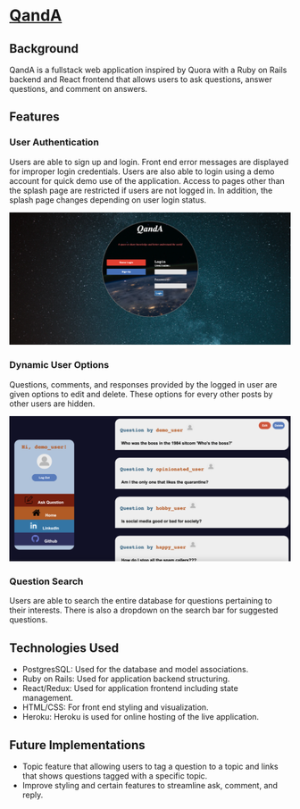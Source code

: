 # [**QandA**](http://qanda9.herokuapp.com/)

 ## Background

 QandA is a fullstack web application inspired by Quora with a Ruby on Rails backend and React frontend that allows users to ask questions, answer questions, and comment on answers.

 ## Features

  ### User Authentication
  Users are able to sign up and login. Front end error messages are displayed for improper login credentials. Users are also able to login using a demo account for quick demo use   of the application. Access to pages other than the splash page are restricted if users are not logged in. In addition, the splash page changes depending on user login status.

  ![alt text](https://raw.githubusercontent.com/kennethguan1/QandA/master/app/assets/images/login.png)


  ### Dynamic User Options
  Questions, comments, and responses provided by the logged in user are given options to edit and delete. These options for every other posts by other users are hidden.

  ![alt text](https://raw.githubusercontent.com/kennethguan1/QandA/master/app/assets/images/dashboard.png)
  
  ### Question Search
  Users are able to search the entire database for questions pertaining to their interests. There is also a dropdown on the search bar for suggested questions.

 ## Technologies Used

* PostgresSQL: Used for the database and model associations.
* Ruby on Rails: Used for application backend structuring.
* React/Redux: Used for application frontend including state management.
* HTML/CSS: For front end styling and visualization.
* Heroku: Heroku is used for online hosting of the live application.

## Future Implementations

* Topic feature that allowing users to tag a question to a topic and links that shows questions tagged with a specific topic.
* Improve styling and certain features to streamline ask, comment, and reply.
